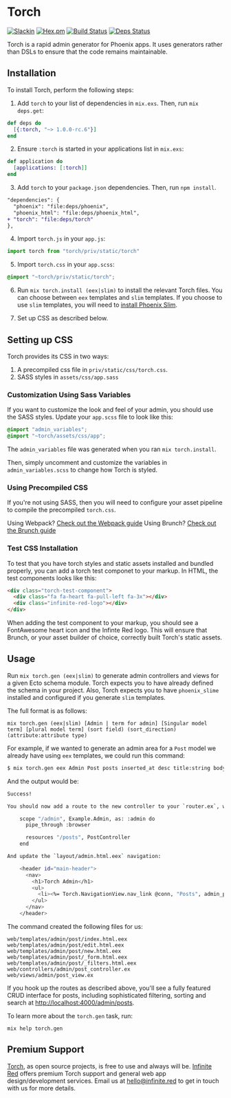 # Torch
[![Slackin](https://infiniteredcommunity.herokuapp.com/badge.svg)](https://infiniteredcommunity.herokuapp.com/)
[![Hex.pm](https://img.shields.io/hexpm/v/torch.svg)](https://hex.pm/packages/torch)
[![Build Status](https://semaphoreci.com/api/v1/projects/b2c7b27b-ce6c-4b1c-b2a4-df3390f80380/1368593/shields_badge.svg)](https://semaphoreci.com/ir/torch)
[![Deps Status](https://beta.hexfaktor.org/badge/all/github/infinitered/torch.svg)](https://beta.hexfaktor.org/github/infinitered/torch)

Torch is a rapid admin generator for Phoenix apps. It uses generators rather than DSLs to ensure that the code remains maintainable.

## Installation

To install Torch, perform the following steps:

1. Add `torch` to your list of dependencies in `mix.exs`. Then, run `mix deps.get`:

```elixir
def deps do
  [{:torch, "~> 1.0.0-rc.6"}]
end
```

2. Ensure `:torch` is started in your applications list in `mix.exs`:

```elixir
def application do
  [applications: [:torch]]
end
```

3. Add `torch` to your `package.json` dependencies. Then, run `npm install`.

```diff
"dependencies": {
  "phoenix": "file:deps/phoenix",
  "phoenix_html": "file:deps/phoenix_html",
+ "torch": "file:deps/torch"
},
```

4. Import `torch.js` in your `app.js`:

```js
import torch from "torch/priv/static/torch"
```

5. Import `torch.css` in your `app.scss`:

```css
@import "~torch/priv/static/torch";
```

6. Run `mix torch.install (eex|slim)` to install the relevant Torch files. You can choose between `eex` templates and `slim` templates. If you choose to use `slim` templates, you will need to [install Phoenix Slim](https://github.com/slime-lang/phoenix_slime).

7. Set up CSS as described below.

## Setting up CSS

Torch provides its CSS in two ways:

1. A precompiled css file in `priv/static/css/torch.css`.
2. SASS styles in `assets/css/app.sass`

### Customization Using Sass Variables

If you want to customize the look and feel of your admin, you should use the SASS styles. Update your `app.scss` file to look like this:

```css
@import "admin_variables";
@import "~torch/assets/css/app";
```

The `admin_variables` file was generated when you ran `mix torch.install`.

Then, simply uncomment and customize the variables in `admin_variables.scss` to change how Torch is styled.

### Using Precompiled CSS

If you're not using SASS, then you will need to configure your asset pipeline to compile the precompiled `torch.css`.

Using Webpack? [Check out the Webpack guide](/docs/guides/webpack.md)
Using Brunch? [Check out the Brunch guide](/docs/guides/brunch.md)

### Test CSS Installation

To test that you have torch styles and static assets installed and bundled properly, you can add a torch test componet to your markup. In HTML, the test components looks like this:

```html
<div class="torch-test-component">
  <div class="fa fa-heart fa-pull-left fa-3x"></div>
  <div class="infinite-red-logo"></div>
</div>
```

When adding the test component to your markup, you should see a FontAwesome heart icon and the Infinte Red logo. This will ensure that Brunch, or your asset builder of choice, correctly built Torch's static assets.

## Usage

Run `mix torch.gen (eex|slim)` to generate admin controllers and views for a given Ecto schema module. Torch expects you to have already defined the schema in your project.
Also, Torch expects you to have `phoenix_slime` installed and configured if you generate `slim` templates.

The full format is as follows:

`mix torch.gen (eex|slim) [Admin | term for admin] [Singular
model term] [plural model term] (sort field) (sort_direction)
(attribute:attribute type)`

For example, if we wanted to generate an admin area for a `Post` model we already have using `eex` templates, we could run this command:

```bash
$ mix torch.gen eex Admin Post posts inserted_at desc title:string body:text inserted_at:date
```

And the output would be:

```bash
Success!

You should now add a route to the new controller to your `router.ex`, within the `:admin` scope:

    scope "/admin", Example.Admin, as: :admin do
      pipe_through :browser

      resources "/posts", PostController
    end

And update the `layout/admin.html.eex` navigation:

    <header id="main-header">
      <nav>
        <h1>Torch Admin</h1>
        <ul>
          <li><%= Torch.NavigationView.nav_link @conn, "Posts", admin_post_path(@conn, :index) %></a>
        </ul>
      </nav>
    </header>
```

The command created the following files for us:

```
web/templates/admin/post/index.html.eex
web/templates/admin/post/edit.html.eex
web/templates/admin/post/new.html.eex
web/templates/admin/post/_form.html.eex
web/templates/admin/post/_filters.html.eex
web/controllers/admin/post_controller.ex
web/views/admin/post_view.ex
```

If you hook up the routes as described above, you'll see a fully featured CRUD interface for posts, including sophisticated filtering, sorting and search at <http://localhost:4000/admin/posts>.

To learn more about the `torch.gen` task, run:

```
mix help torch.gen
```

## Premium Support

[Torch](https://github.com/infinitered/torch), as open source projects, is free to use and always will be. [Infinite Red](https://infinite.red/) offers premium Torch support and general web app design/development services. Email us at [hello@infinite.red](mailto:hello@infinite.red) to get in touch with us for more details.
